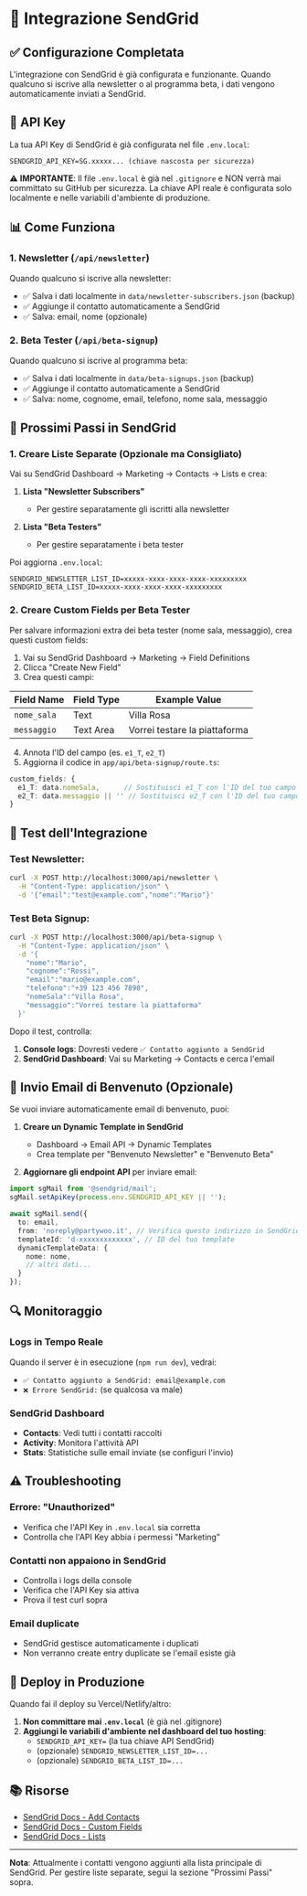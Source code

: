 # 📧 Integrazione SendGrid

## ✅ Configurazione Completata

L'integrazione con SendGrid è già configurata e funzionante. Quando qualcuno si iscrive alla newsletter o al programma beta, i dati vengono automaticamente inviati a SendGrid.

## 🔑 API Key

La tua API Key di SendGrid è già configurata nel file `.env.local`:
```
SENDGRID_API_KEY=SG.xxxxx... (chiave nascosta per sicurezza)
```

⚠️ **IMPORTANTE**: Il file `.env.local` è già nel `.gitignore` e NON verrà mai committato su GitHub per sicurezza. La chiave API reale è configurata solo localmente e nelle variabili d'ambiente di produzione.

## 📊 Come Funziona

### 1. Newsletter (`/api/newsletter`)
Quando qualcuno si iscrive alla newsletter:
- ✅ Salva i dati localmente in `data/newsletter-subscribers.json` (backup)
- ✅ Aggiunge il contatto automaticamente a SendGrid
- ✅ Salva: email, nome (opzionale)

### 2. Beta Tester (`/api/beta-signup`)
Quando qualcuno si iscrive al programma beta:
- ✅ Salva i dati localmente in `data/beta-signups.json` (backup)
- ✅ Aggiunge il contatto automaticamente a SendGrid
- ✅ Salva: nome, cognome, email, telefono, nome sala, messaggio

## 🎯 Prossimi Passi in SendGrid

### 1. Creare Liste Separate (Opzionale ma Consigliato)

Vai su SendGrid Dashboard → Marketing → Contacts → Lists e crea:

1. **Lista "Newsletter Subscribers"**
   - Per gestire separatamente gli iscritti alla newsletter

2. **Lista "Beta Testers"**
   - Per gestire separatamente i beta tester

Poi aggiorna `.env.local`:
```env
SENDGRID_NEWSLETTER_LIST_ID=xxxxx-xxxx-xxxx-xxxx-xxxxxxxxx
SENDGRID_BETA_LIST_ID=xxxxx-xxxx-xxxx-xxxx-xxxxxxxxx
```

### 2. Creare Custom Fields per Beta Tester

Per salvare informazioni extra dei beta tester (nome sala, messaggio), crea questi custom fields:

1. Vai su SendGrid Dashboard → Marketing → Field Definitions
2. Clicca "Create New Field"
3. Crea questi campi:

| Field Name | Field Type | Example Value |
|------------|------------|---------------|
| `nome_sala` | Text | Villa Rosa |
| `messaggio` | Text Area | Vorrei testare la piattaforma |

4. Annota l'ID del campo (es. `e1_T`, `e2_T`)
5. Aggiorna il codice in `app/api/beta-signup/route.ts`:

```typescript
custom_fields: {
  e1_T: data.nomeSala,      // Sostituisci e1_T con l'ID del tuo campo
  e2_T: data.messaggio || '' // Sostituisci e2_T con l'ID del tuo campo
}
```

## 🧪 Test dell'Integrazione

### Test Newsletter:
```bash
curl -X POST http://localhost:3000/api/newsletter \
  -H "Content-Type: application/json" \
  -d '{"email":"test@example.com","nome":"Mario"}'
```

### Test Beta Signup:
```bash
curl -X POST http://localhost:3000/api/beta-signup \
  -H "Content-Type: application/json" \
  -d '{
    "nome":"Mario",
    "cognome":"Rossi",
    "email":"mario@example.com",
    "telefono":"+39 123 456 7890",
    "nomeSala":"Villa Rosa",
    "messaggio":"Vorrei testare la piattaforma"
  }'
```

Dopo il test, controlla:
1. **Console logs**: Dovresti vedere `✅ Contatto aggiunto a SendGrid`
2. **SendGrid Dashboard**: Vai su Marketing → Contacts e cerca l'email

## 📧 Invio Email di Benvenuto (Opzionale)

Se vuoi inviare automaticamente email di benvenuto, puoi:

1. **Creare un Dynamic Template in SendGrid**
   - Dashboard → Email API → Dynamic Templates
   - Crea template per "Benvenuto Newsletter" e "Benvenuto Beta"

2. **Aggiornare gli endpoint API** per inviare email:
```typescript
import sgMail from '@sendgrid/mail';
sgMail.setApiKey(process.env.SENDGRID_API_KEY || '');

await sgMail.send({
  to: email,
  from: 'noreply@partywoo.it', // Verifica questo indirizzo in SendGrid
  templateId: 'd-xxxxxxxxxxxxx', // ID del tuo template
  dynamicTemplateData: {
    nome: nome,
    // altri dati...
  }
});
```

## 🔍 Monitoraggio

### Logs in Tempo Reale
Quando il server è in esecuzione (`npm run dev`), vedrai:
- `✅ Contatto aggiunto a SendGrid: email@example.com`
- `❌ Errore SendGrid:` (se qualcosa va male)

### SendGrid Dashboard
- **Contacts**: Vedi tutti i contatti raccolti
- **Activity**: Monitora l'attività API
- **Stats**: Statistiche sulle email inviate (se configuri l'invio)

## ⚠️ Troubleshooting

### Errore: "Unauthorized"
- Verifica che l'API Key in `.env.local` sia corretta
- Controlla che l'API Key abbia i permessi "Marketing"

### Contatti non appaiono in SendGrid
- Controlla i logs della console
- Verifica che l'API Key sia attiva
- Prova il test curl sopra

### Email duplicate
- SendGrid gestisce automaticamente i duplicati
- Non verranno create entry duplicate se l'email esiste già

## 🚀 Deploy in Produzione

Quando fai il deploy su Vercel/Netlify/altro:

1. **Non committare mai `.env.local`** (è già nel .gitignore)
2. **Aggiungi le variabili d'ambiente nel dashboard del tuo hosting**:
   - `SENDGRID_API_KEY=` (la tua chiave API SendGrid)
   - (opzionale) `SENDGRID_NEWSLETTER_LIST_ID=...`
   - (opzionale) `SENDGRID_BETA_LIST_ID=...`

## 📚 Risorse

- [SendGrid Docs - Add Contacts](https://docs.sendgrid.com/api-reference/contacts/add-or-update-a-contact)
- [SendGrid Docs - Custom Fields](https://docs.sendgrid.com/ui/managing-contacts/custom-fields)
- [SendGrid Docs - Lists](https://docs.sendgrid.com/ui/managing-contacts/create-and-manage-contacts-lists)

---

**Nota**: Attualmente i contatti vengono aggiunti alla lista principale di SendGrid. Per gestire liste separate, segui la sezione "Prossimi Passi" sopra.
